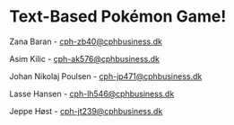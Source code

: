# Text-Based Pokémon Game!

Zana Baran - cph-zb40@cphbusiness.dk

Asim Kilic - cph-ak576@cphbusiness.dk

Johan Nikolaj Poulsen - cph-jp471@cphbusiness.dk

Lasse Hansen - cph-lh546@cphbusiness.dk

Jeppe Høst - cph-jt239@cphbusiness.dk
 
